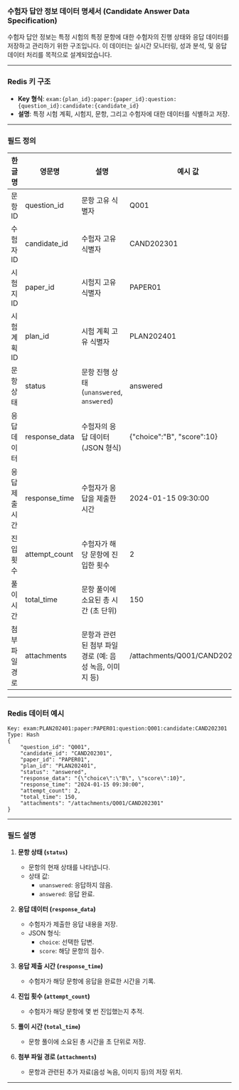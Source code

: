 ### **수험자 답안 정보 데이터 명세서 (Candidate Answer Data Specification)**

수험자 답안 정보는 특정 시험의 특정 문항에 대한 수험자의 진행 상태와 응답 데이터를 저장하고 관리하기 위한 구조입니다. 이 데이터는 실시간 모니터링, 성과 분석, 및 응답 데이터 처리를 목적으로 설계되었습니다.

---

### **Redis 키 구조**

-   **Key 형식**: `exam:{plan_id}:paper:{paper_id}:question:{question_id}:candidate:{candidate_id}`
-   **설명**: 특정 시험 계획, 시험지, 문항, 그리고 수험자에 대한 데이터를 식별하고 저장.

---

### **필드 정의**

| **한글명**     | **영문명**    | **설명**                                                | **예시 값**                  |
| -------------- | ------------- | ------------------------------------------------------- | ---------------------------- |
| 문항 ID        | question_id   | 문항 고유 식별자                                        | Q001                         |
| 수험자 ID      | candidate_id  | 수험자 고유 식별자                                      | CAND202301                   |
| 시험지 ID      | paper_id      | 시험지 고유 식별자                                      | PAPER01                      |
| 시험 계획 ID   | plan_id       | 시험 계획 고유 식별자                                   | PLAN202401                   |
| 문항 상태      | status        | 문항 진행 상태 (`unanswered`, `answered`)               | answered                     |
| 응답 데이터    | response_data | 수험자의 응답 데이터 (JSON 형식)                        | {"choice":"B", "score":10}   |
| 응답 제출 시간 | response_time | 수험자가 응답을 제출한 시간                             | 2024-01-15 09:30:00          |
| 진입 횟수      | attempt_count | 수험자가 해당 문항에 진입한 횟수                        | 2                            |
| 풀이 시간      | total_time    | 문항 풀이에 소요된 총 시간 (초 단위)                    | 150                          |
| 첨부 파일 경로 | attachments   | 문항과 관련된 첨부 파일 경로 (예: 음성 녹음, 이미지 등) | /attachments/Q001/CAND202301 |

---

### **Redis 데이터 예시**

```plaintext
Key: exam:PLAN202401:paper:PAPER01:question:Q001:candidate:CAND202301
Type: Hash
{
    "question_id": "Q001",
    "candidate_id": "CAND202301",
    "paper_id": "PAPER01",
    "plan_id": "PLAN202401",
    "status": "answered",
    "response_data": "{\"choice\":\"B\", \"score\":10}",
    "response_time": "2024-01-15 09:30:00",
    "attempt_count": 2,
    "total_time": 150,
    "attachments": "/attachments/Q001/CAND202301"
}
```

---

### **필드 설명**

1. **문항 상태 (`status`)**

    - 문항의 현재 상태를 나타냅니다.
    - 상태 값:
        - `unanswered`: 응답하지 않음.
        - `answered`: 응답 완료.

2. **응답 데이터 (`response_data`)**

    - 수험자가 제출한 응답 내용을 저장.
    - JSON 형식:
        - `choice`: 선택한 답변.
        - `score`: 해당 문항의 점수.

3. **응답 제출 시간 (`response_time`)**

    - 수험자가 해당 문항에 응답을 완료한 시간을 기록.

4. **진입 횟수 (`attempt_count`)**

    - 수험자가 해당 문항에 몇 번 진입했는지 추적.

5. **풀이 시간 (`total_time`)**

    - 문항 풀이에 소요된 총 시간을 초 단위로 저장.

6. **첨부 파일 경로 (`attachments`)**
    - 문항과 관련된 추가 자료(음성 녹음, 이미지 등)의 저장 위치.

---
